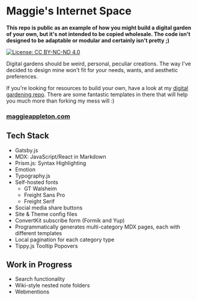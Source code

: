 # Maggie's Internet Space

**This repo is public as an example of how you might build a digital garden of your own, but it's not intended to be copied wholesale. The code isn't designed to be adaptable or modular and certainly isn't pretty ;)**

[![License: CC BY-NC-ND 4.0](https://img.shields.io/badge/License-CC%20BY--NC--ND%204.0-lightgrey.svg)](https://creativecommons.org/licenses/by-nc-nd/4.0/)

Digital gardens should be weird, personal, peculiar creations. The way I've decided to design mine won't fit for your needs, wants, and aesthetic preferences.

If you're looking for resources to build your own, have a look at my [digital gardening repo](https://github.com/MaggieAppleton/digital-gardeners). There are some fantastic templates in there that will help you much more than forking my mess will :)

### [maggieappleton.com](https://maggieappleton.com)

## Tech Stack

- Gatsby.js
- MDX: JavaScript/React in Markdown
- Prism.js: Syntax Highlighting
- Emotion
- Typography.js
- Self-hosted fonts
  - GT Walsheim
  - Freight Sans Pro
  - Freight Serif
- Social media share buttons
- Site & Theme config files
- ConvertKit subscribe form (Formik and Yup)
- Programmatically generates multi-category MDX pages, each with different templates
- Local pagination for each category type
- Tippy.js Tooltip Popovers

## Work in Progress

- Search functionality
- Wiki-style nested note folders
- Webmentions
